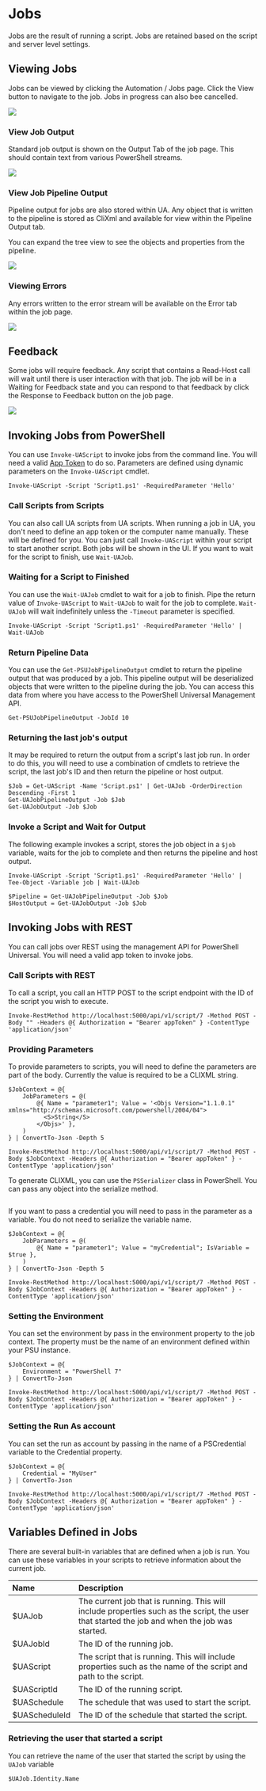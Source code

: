 # Jobs

Jobs are the result of running a script. Jobs are retained based on the script and server level settings.

## Viewing Jobs

Jobs can be viewed by clicking the Automation / Jobs page. Click the View button to navigate to the job. Jobs in progress can also bee cancelled.

![](../.gitbook/assets/image%20%2819%29.png)

### View Job Output

Standard job output is shown on the Output Tab of the job page. This should contain text from various PowerShell streams.

![](../.gitbook/assets/image%20%2813%29.png)

### View Job Pipeline Output

Pipeline output for jobs are also stored within UA. Any object that is written to the pipeline is stored as CliXml and available for view within the Pipeline Output tab.

You can expand the tree view to see the objects and properties from the pipeline.

![](../.gitbook/assets/image%20%2822%29.png)

### Viewing Errors

Any errors written to the error stream will be available on the Error tab within the job page.

![](../.gitbook/assets/image%20%2825%29.png)

## Feedback

Some jobs will require feedback. Any script that contains a Read-Host call will wait until there is user interaction with that job. The job will be in a Waiting for Feedback state and you can respond to that feedback by click the Response to Feedback button on the job page.

![](../.gitbook/assets/image%20%2817%29.png)

## Invoking Jobs from PowerShell

You can use `Invoke-UAScript` to invoke jobs from the command line. You will need a valid [App Token](../config/security/#app-tokens) to do so. Parameters are defined using dynamic parameters on the `Invoke-UAScript` cmdlet.

```text
Invoke-UAScript -Script 'Script1.ps1' -RequiredParameter 'Hello'
```

### Call Scripts from Scripts

You can also call UA scripts from UA scripts. When running a job in UA, you don't need to define an app token or the computer name manually. These will be defined for you. You can just call `Invoke-UAScript` within your script to start another script. Both jobs will be shown in the UI. If you want to wait for the script to finish, use `Wait-UAJob`.

### Waiting for a Script to Finished

You can use the `Wait-UAJob` cmdlet to wait for a job to finish. Pipe the return value of `Invoke-UAScript` to `Wait-UAJob` to wait for the job to complete. `Wait-UAJob` will wait indefinitely unless the `-Timeout` parameter is specified.

```text
Invoke-UAScript -Script 'Script1.ps1' -RequiredParameter 'Hello' | Wait-UAJob
```

### Return Pipeline Data

You can use the `Get-PSUJobPipelineOutput` cmdlet to return the pipeline output that was produced by a job. This pipeline output will be deserialized objects that were written to the pipeline during the job. You can access this data from where you have access to the PowerShell Universal Management API.

```text
Get-PSUJobPipelineOutput -JobId 10
```

### Returning the last job's output

It may be required to return the output from a script's last job run. In order to do this, you will need to use a combination of cmdlets to retrieve the script, the last job's ID and then return the pipeline or host output.

```text
$Job = Get-UAScript -Name 'Script.ps1' | Get-UAJob -OrderDirection Descending -First 1
Get-UAJobPipelineOutput -Job $Job
Get-UAJobOutput -Job $Job
```

### Invoke a Script and Wait for Output

The following example invokes a script, stores the job object in a `$job` variable, waits for the job to complete and then returns the pipeline and host output.

```text
Invoke-UAScript -Script 'Script1.ps1' -RequiredParameter 'Hello' | Tee-Object -Variable job | Wait-UAJob

$Pipeline = Get-UAJobPipelineOutput -Job $Job
$HostOutput = Get-UAJobOutput -Job $Job
```

## Invoking Jobs with REST

You can call jobs over REST using the management API for PowerShell Universal. You will need a valid app token to invoke jobs.

### Call Scripts with REST

To call a script, you call an HTTP POST to the script endpoint with the ID of the script you wish to execute.

```text
Invoke-RestMethod http://localhost:5000/api/v1/script/7 -Method POST -Body "" -Headers @{ Authorization = "Bearer appToken" } -ContentType 'application/json'
```

### Providing Parameters

To provide parameters to scripts, you will need to define the parameters are part of the body. Currently the value is required to be a CLIXML string.

```text
$JobContext = @{
    JobParameters = @(
        @{ Name = "parameter1"; Value = '<Objs Version="1.1.0.1" xmlns="http://schemas.microsoft.com/powershell/2004/04">
          <S>String</S>
        </Objs>' },
    )
} | ConvertTo-Json -Depth 5

Invoke-RestMethod http://localhost:5000/api/v1/script/7 -Method POST -Body $JobContext -Headers @{ Authorization = "Bearer appToken" } -ContentType 'application/json'
```

To generate CLIXML, you can use the `PSSerializer` class in PowerShell. You can pass any object into the serialize method.

```text

```

If you want to pass a credential you will need to pass in the parameter as a variable. You do not need to serialize the variable name.

```text
$JobContext = @{
    JobParameters = @(
        @{ Name = "parameter1"; Value = "myCredential"; IsVariable = $true },
    )
} | ConvertTo-Json -Depth 5

Invoke-RestMethod http://localhost:5000/api/v1/script/7 -Method POST -Body $JobContext -Headers @{ Authorization = "Bearer appToken" } -ContentType 'application/json'
```

### Setting the Environment

You can set the environment by pass in the environment property to the job context. The property must be the name of an environment defined within your PSU instance.

```text
$JobContext = @{
    Environment = "PowerShell 7"
} | ConvertTo-Json

Invoke-RestMethod http://localhost:5000/api/v1/script/7 -Method POST -Body $JobContext -Headers @{ Authorization = "Bearer appToken" } -ContentType 'application/json'
```

### Setting the Run As account

You can set the run as account by passing in the name of a PSCredential variable to the Credential property.

```text
$JobContext = @{
    Credential = "MyUser"
} | ConvertTo-Json

Invoke-RestMethod http://localhost:5000/api/v1/script/7 -Method POST -Body $JobContext -Headers @{ Authorization = "Bearer appToken" } -ContentType 'application/json'
```

## Variables Defined in Jobs

There are several built-in variables that are defined when a job is run. You can use these variables in your scripts to retrieve information about the current job.

| Name | Description |
| :--- | :--- |
| $UAJob | The current job that is running. This will include properties such as the script, the user that started the job and when the job was started. |
| $UAJobId | The ID of the running job. |
| $UAScript | The script that is running. This will include properties such as the name of the script and path to the script. |
| $UAScriptId | The ID of the running script. |
| $UASchedule | The schedule that was used to start the script. |
| $UAScheduleId | The ID of the schedule that started the script. |

### Retrieving the user that started a script

You can retrieve the name of the user that started the script by using the `UAJob` variable

```text
$UAJob.Identity.Name
```

